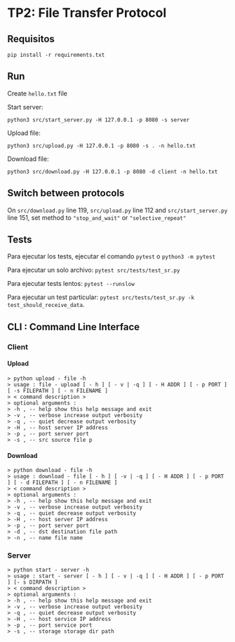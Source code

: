 # TP2: File Transfer Protocol

## Requisitos

`pip install -r requirements.txt`

## Run

Create `hello.txt` file

Start server:

```
python3 src/start_server.py -H 127.0.0.1 -p 8080 -s server
```

Upload file:

```
python3 src/upload.py -H 127.0.0.1 -p 8080 -s . -n hello.txt
```

Download file:

```
python3 src/download.py -H 127.0.0.1 -p 8080 -d client -n hello.txt
```

## Switch between protocols

On `src/download.py` line 119, `src/upload.py` line 112 and
`src/start_server.py` line 151, set method to `"stop_and_wait"` or
`"selective_repeat"`

## Tests

Para ejecutar los tests, ejecutar el comando `pytest` o `python3 -m pytest`

Para ejecutar un solo archivo: `pytest src/tests/test_sr.py`

Para ejecutar tests lentos: `pytest --runslow`

Para ejecutar un test particular: `pytest src/tests/test_sr.py -k test_should_receive_data`.

## CLI : Command Line Interface

### Client

#### Upload

```
> python upload - file -h
> usage : file - upload [ - h ] [ - v | -q ] [ - H ADDR ] [ - p PORT ] [ -s FILEPATH ] [ - n FILENAME ]
> < command description >
> optional arguments :
> -h , -- help show this help message and exit
> -v , -- verbose increase output verbosity
> -q , -- quiet decrease output verbosity
> -H , -- host server IP address
> -p , -- port server port
> -s , -- src source file p
```

#### Download

```
> python download - file -h
> usage : download - file [ - h ] [ -v | -q ] [ - H ADDR ] [ - p PORT ] [ - d FILEPATH ] [ - n FILENAME ]
> < command description >
> optional arguments :
> -h , -- help show this help message and exit
> -v , -- verbose increase output verbosity
> -q , -- quiet decrease output verbosity
> -H , -- host server IP address
> -p , -- port server port
> -d , -- dst destination file path
> -n , -- name file name
```

### Server

```
> python start - server -h
> usage : start - server [ - h ] [ - v | -q ] [ - H ADDR ] [ - p PORT ] [- s DIRPATH ]
> < command description >
> optional arguments :
> -h , -- help show this help message and exit
> -v , -- verbose increase output verbosity
> -q , -- quiet decrease output verbosity
> -H , -- host service IP address
> -p , -- port service port
> -s , -- storage storage dir path
```
